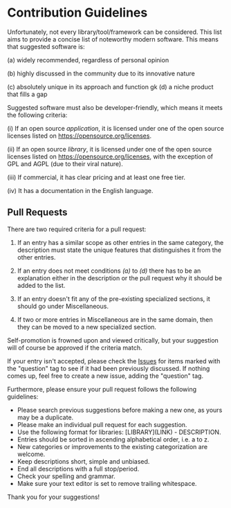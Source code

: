 # Contribution Guidelines
Unfortunately, not every library/tool/framework can be considered. This list aims to provide a concise list of noteworthy modern software. This means that suggested software is:

(a) widely recommended, regardless of personal opinion

(b) highly discussed in the community due to its innovative nature

(c) absolutely unique in its approach and function
gk
(d) a niche product that fills a gap

Suggested software must also be developer-friendly, which means it meets the following criteria:

(i) If an open source _application_, it is licensed under one of the open source licenses listed on https://opensource.org/licenses.

(ii) If an open source _library_, it is licensed under one of the open source licenses listed on https://opensource.org/licenses, with the exception of GPL and AGPL (due to their viral nature).

(iii) If commercial, it has clear pricing and at least one free tier.

(iv) It has a documentation in the English language.

## Pull Requests

There are two required criteria for a pull request:

1. If an entry has a similar scope as other entries in the same category, the description must state the unique features that distinguishes it from the other entries.

2. If an entry does not meet conditions _(a)_ to _(d)_ there has to be an explanation either in the description or the pull request why it should be added to the list.

3. If an entry doesn't fit any of the pre-existing specialized sections, it should go under Miscellaneous.

4. If two or more entries in Miscellaneous are in the same domain, then they can be moved to a new specialized section.

Self-promotion is frowned upon and viewed critically, but your suggestion will of course be approved if the criteria match.

If your entry isn't accepted, please check the [Issues](https://github.com/akullpp/awesome-java/issues) for items marked with the "question" tag to see if it had been previously discussed. If nothing comes up, feel free to create a new issue, adding the "question" tag.

Furthermore, please ensure your pull request follows the following guidelines:

- Please search previous suggestions before making a new one, as yours may be a duplicate.
- Please make an individual pull request for each suggestion.
- Use the following format for libraries: \[LIBRARY\]\(LINK\) - DESCRIPTION.
- Entries should be sorted in ascending alphabetical order, i.e. a to z.
- New categories or improvements to the existing categorization are welcome.
- Keep descriptions short, simple and unbiased.
- End all descriptions with a full stop/period.
- Check your spelling and grammar.
- Make sure your text editor is set to remove trailing whitespace.

Thank you for your suggestions!
